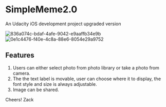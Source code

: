 # SimpleMeme2.0
An Udacity iOS development project upgraded version

![836a074c-bdaf-4afe-9042-e9aaffb34e9b](https://cloud.githubusercontent.com/assets/16344019/18763946/712a204e-80dd-11e6-91bf-2a11583b7341.png)
![0e1c4476-f40e-4c8a-88e6-8054e29a9752](https://cloud.githubusercontent.com/assets/16344019/18763973/8690bc2c-80dd-11e6-8162-2cd5c74ff8c0.png)

## Features

1. Users can either select photo from photo library or take a photo from camera.
2. The the text label is movable, user can choose where it to display, the font style and size is always adjustable.
3. Image can be shared.




Cheers!
Zack
